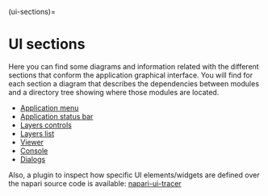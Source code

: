 (ui-sections)=

# UI sections

Here you can find some diagrams and information related with the different
sections that conform the application graphical interface.
You will find for each section a diagram that describes the dependencies between
modules and a directory tree showing where those modules are located.

- [Application menu](./application_menus_ui)
- [Application status bar](./application_status_bar_ui)
- [Layers controls](./layers_controls_ui)
- [Layers list](./layers_list_ui)
- [Viewer](./viewer_ui)
- [Console](./console_ui)
- [Dialogs](./dialogs_ui)

Also, a plugin to inspect how specific UI elements/widgets are defined
over the napari source code is available: [napari-ui-tracer](https://github.com/dalthviz/napari-ui-tracer)
